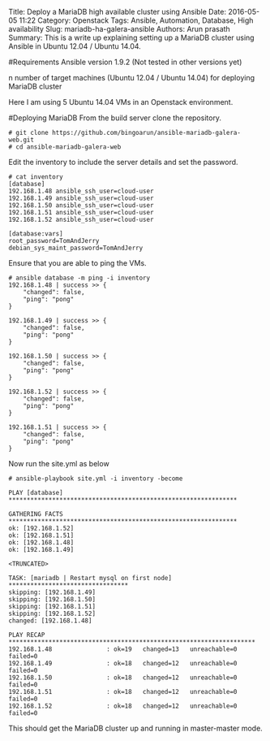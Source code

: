 Title: Deploy a MariaDB high available cluster using Ansible
Date: 2016-05-05 11:22
Category: Openstack
Tags: Ansible, Automation, Database, High availability
Slug: mariadb-ha-galera-ansible
Authors: Arun prasath
Summary: This is a write up explaining setting up a MariaDB cluster using Ansible in Ubuntu 12.04 / Ubuntu 14.04.

#Requirements
Ansible version 1.9.2 (Not tested in other versions yet)

n number of target machines (Ubuntu 12.04 / Ubuntu 14.04) for deploying MariaDB cluster

Here I am using 5 Ubuntu 14.04 VMs in an Openstack environment.

#Deploying MariaDB
From the build server clone the repository.
```
# git clone https://github.com/bingoarun/ansible-mariadb-galera-web.git
# cd ansible-mariadb-galera-web
```
Edit the inventory to include the server details and set the password.
```
# cat inventory 
[database]
192.168.1.48 ansible_ssh_user=cloud-user
192.168.1.49 ansible_ssh_user=cloud-user
192.168.1.50 ansible_ssh_user=cloud-user
192.168.1.51 ansible_ssh_user=cloud-user
192.168.1.52 ansible_ssh_user=cloud-user

[database:vars]
root_password=TomAndJerry
debian_sys_maint_password=TomAndJerry
```
Ensure that you are able to ping the VMs.
```
# ansible database -m ping -i inventory 
192.168.1.48 | success >> {
    "changed": false,
    "ping": "pong"
}

192.168.1.49 | success >> {
    "changed": false,
    "ping": "pong"
}

192.168.1.50 | success >> {
    "changed": false,
    "ping": "pong"
}

192.168.1.52 | success >> {
    "changed": false,
    "ping": "pong"
}

192.168.1.51 | success >> {
    "changed": false,
    "ping": "pong"
}
```
Now run the site.yml as below
```
# ansible-playbook site.yml -i inventory -become

PLAY [database] *************************************************************** 

GATHERING FACTS *************************************************************** 
ok: [192.168.1.52]
ok: [192.168.1.51]
ok: [192.168.1.48]
ok: [192.168.1.49]

<TRUNCATED>

TASK: [mariadb | Restart mysql on first node] ********************************* 
skipping: [192.168.1.49]
skipping: [192.168.1.50]
skipping: [192.168.1.51]
skipping: [192.168.1.52]
changed: [192.168.1.48]

PLAY RECAP ******************************************************************** 
192.168.1.48               : ok=19   changed=13   unreachable=0    failed=0   
192.168.1.49               : ok=18   changed=12   unreachable=0    failed=0   
192.168.1.50               : ok=18   changed=12   unreachable=0    failed=0   
192.168.1.51               : ok=18   changed=12   unreachable=0    failed=0   
192.168.1.52               : ok=18   changed=12   unreachable=0    failed=0 
```
This should get the MariaDB cluster up and running in master-master mode.

